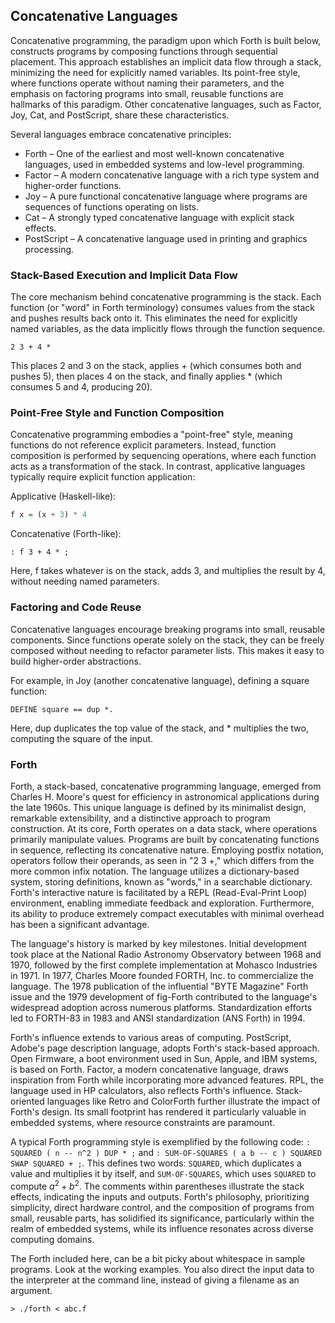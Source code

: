 
## Concatenative Languages

Concatenative programming, the paradigm upon which Forth is built below, constructs programs by composing
functions through sequential placement. This approach establishes an implicit data flow through a stack,
minimizing the need for explicitly named variables. Its point-free style, where functions operate without
naming their parameters, and the emphasis on factoring programs into small, reusable functions are
hallmarks of this paradigm. Other concatenative languages, such as Factor, Joy, Cat, and PostScript,
share these characteristics.

Several languages embrace concatenative principles:
- Forth – One of the earliest and most well-known concatenative languages, used in embedded systems
  and low-level programming.
- Factor – A modern concatenative language with a rich type system and higher-order functions.
- Joy – A pure functional concatenative language where programs are sequences of functions operating
  on lists.
- Cat – A strongly typed concatenative language with explicit stack effects.
- PostScript – A concatenative language used in printing and graphics processing.


### Stack-Based Execution and Implicit Data Flow

The core mechanism behind concatenative programming is the stack. Each function (or "word" in Forth
terminology) consumes values from the stack and pushes results back onto it. This eliminates the need
for explicitly named variables, as the data implicitly flows through the function sequence.

```forth
2 3 + 4 * 
```

This places 2 and 3 on the stack, applies + (which consumes both and pushes 5), then places 4 on the
stack, and finally applies * (which consumes 5 and 4, producing 20).


### Point-Free Style and Function Composition

Concatenative programming embodies a "point-free" style, meaning functions do not reference explicit
parameters. Instead, function composition is performed by sequencing operations, where each function
acts as a transformation of the stack. In contrast, applicative languages typically require explicit
function application:

Applicative (Haskell-like):
```haskell
f x = (x + 3) * 4
```
Concatenative (Forth-like):
```forth
: f 3 + 4 * ;
```
Here, f takes whatever is on the stack, adds 3, and multiplies the result by 4, without needing named parameters.


### Factoring and Code Reuse

Concatenative languages encourage breaking programs into small, reusable components. Since functions operate
solely on the stack, they can be freely composed without needing to refactor parameter lists. This makes it
easy to build higher-order abstractions.

For example, in Joy (another concatenative language), defining a square function:
```joy
DEFINE square == dup *.
```
Here, dup duplicates the top value of the stack, and * multiplies the two, computing the square of the input.



### Forth

Forth, a stack-based, concatenative programming language, emerged from Charles H. Moore's quest for
efficiency in astronomical applications during the late 1960s. This unique language is defined by
its minimalist design, remarkable extensibility, and a distinctive approach to program construction.
At its core, Forth operates on a data stack, where operations primarily manipulate values. Programs
are built by concatenating functions in sequence, reflecting its concatenative nature. Employing
postfix notation, operators follow their operands, as seen in "2 3 +," which differs from the more
common infix notation. The language utilizes a dictionary-based system, storing definitions, known as
"words," in a searchable dictionary. Forth's interactive nature is facilitated by a REPL (Read-Eval-Print Loop)
environment, enabling immediate feedback and exploration. Furthermore, its ability to produce extremely
compact executables with minimal overhead has been a significant advantage.

The language's history is marked by key milestones. Initial development took place at the National
Radio Astronomy Observatory between 1968 and 1970, followed by the first complete implementation at
Mohasco Industries in 1971. In 1977, Charles Moore founded FORTH, Inc. to commercialize the language.
The 1978 publication of the influential "BYTE Magazine" Forth issue and the 1979 development of fig-Forth
contributed to the language's widespread adoption across numerous platforms. Standardization efforts
led to FORTH-83 in 1983 and ANSI standardization (ANS Forth) in 1994.

Forth's influence extends to various areas of computing. PostScript, Adobe's page description language,
adopts Forth's stack-based approach. Open Firmware, a boot environment used in Sun, Apple, and IBM systems,
is based on Forth. Factor, a modern concatenative language, draws inspiration from Forth while incorporating
more advanced features. RPL, the language used in HP calculators, also reflects Forth's influence.
Stack-oriented languages like Retro and ColorForth further illustrate the impact of Forth's design.
Its small footprint has rendered it particularly valuable in embedded systems, where resource constraints
 are paramount.

A typical Forth programming style is exemplified by the following code: `: SQUARED ( n -- n^2 ) DUP * ;`
and `: SUM-OF-SQUARES ( a b -- c ) SQUARED SWAP SQUARED + ;`. This defines two words: `SQUARED`, which
duplicates a value and multiplies it by itself, and `SUM-OF-SQUARES`, which uses `SQUARED` to compute
$a^2 + b^2$. The comments within parentheses illustrate the stack effects, indicating the inputs and outputs.
Forth's philosophy, prioritizing simplicity, direct hardware control, and the composition of programs
from small, reusable parts, has solidified its significance, particularly within the realm of embedded
systems, while its influence resonates across diverse computing domains.

The Forth included here, can be a bit picky about whitespace in sample programs. Look at the working
examples. You also direct the input data to the interpreter at the command line, instead of giving
a filename as an argument.

```shell
> ./forth < abc.f
```
